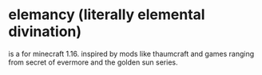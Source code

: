 # elemancy (literally elemental divination)
is a for minecraft 1.16. inspired by mods like thaumcraft and games ranging from secret of evermore and the golden sun series. 
